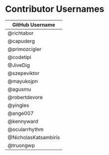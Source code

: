 # Contributor Usernames

| GitHub Username |
| --------------- |
| @richtabor |
| @capuderg |
| @primozcigler |
| @codetipi |
| @JiveDig |
| @szepeviktor |
| @mayukojpn |
| @agusmu |
| @robertdevore |
| @yingles |
| @ange007 |
| @kennyward |
| @ocularrhythm |
| @NicholasKatsambiris |
| @truongwp |

